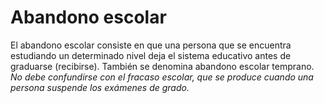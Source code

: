 # Abandono escolar

El abandono escolar consiste en que una persona que se encuentra estudiando un determinado nivel deja el sistema educativo antes de graduarse (recibirse).
También se denomina abandono escolar temprano. 
*No debe confundirse con el fracaso escolar, que se produce cuando una persona suspende los exámenes de grado.*
